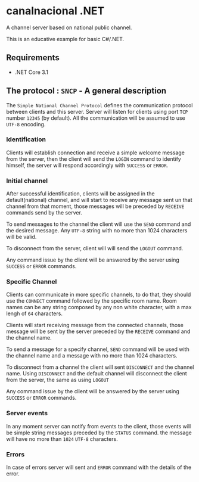# canalnacional .NET

A channel server based on national public channel.

This is an educative example for basic C#/.NET.


## Requirements

- .NET Core 3.1

## The protocol : `SNCP` - A general description

The `Simple National Channel Protocol` defines the communication protocol between clients and this server.
Server will listen for clients using port `TCP` number `12345` (by default). All the communication
will be assumed to use `UTF-8` encoding.

### Identification

Clients will establish connection and receive a simple welcome message from the server, then the client will
send the `LOGIN` command to identify himself, the server will respond accordingly with `SUCCESS` or `ERROR`.


### Initial channel

After successful identification, clients will be assigned in the default(national) channel, and will start to
receive any message sent un that channel from that moment, those messages will be preceded by `RECEIVE` commands
send by the server.

To send messages to the channel the client will use the `SEND` command and the desired message. Any `UTF-8` string
with no more than 1024 characters will be valid.

To disconnect from the server, client will will send the `LOGOUT` command.

Any command issue by the client will be answered by the server using `SUCCESS` or `ERROR` commands.

### Specific Channel

Clients can communicate in more specific channels, to do that, they should use the `CONNECT` command followed by the
specific room name. Room names can be any string composed by any non white character, with a max lengh of `64` characters.

Clients will start receiving message from the connected channels, those message will be sent by the server preceded by 
the `RECEIVE` command and the channel name. 

To send a message for a specify channel, `SEND` command will be used with the channel name and a message with no more than 
1024 characters.

To disconnect from a channel the client will sent `DISCONNECT` and the channel name. Using `DISCONNECT` and the default channel
will disconnect the client from the server, the same as using `LOGOUT`

Any command issue by the client will be answered by the server using `SUCCESS` or `ERROR` commands.

### Server events

In any moment server can notify from events to the client, those events will be simple string messages preceded by the 
`STATUS` command. the message will have no more than `1024` `UTF-8` characters.

### Errors

In case of errors server will sent and `ERROR` command with the details of the error.